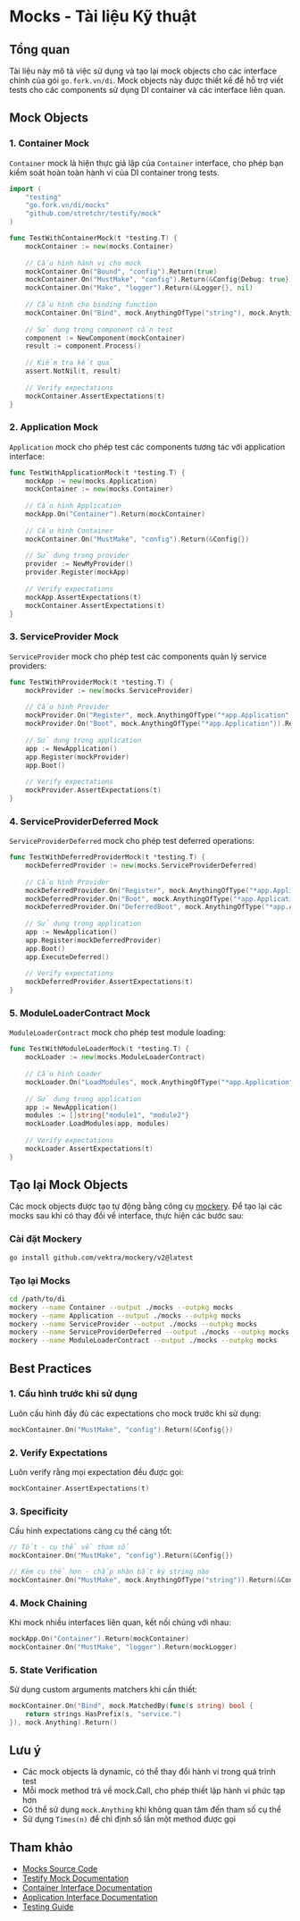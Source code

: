 # Mocks - Tài liệu Kỹ thuật

## Tổng quan

Tài liệu này mô tả việc sử dụng và tạo lại mock objects cho các interface chính của gói `go.fork.vn/di`. Mock objects này được thiết kế để hỗ trợ viết tests cho các components sử dụng DI container và các interface liên quan.

## Mock Objects

### 1. Container Mock

`Container` mock là hiện thực giả lập của `Container` interface, cho phép bạn kiểm soát hoàn toàn hành vi của DI container trong tests.

```go
import (
    "testing"
    "go.fork.vn/di/mocks"
    "github.com/stretchr/testify/mock"
)

func TestWithContainerMock(t *testing.T) {
    mockContainer := new(mocks.Container)
    
    // Cấu hình hành vi cho mock
    mockContainer.On("Bound", "config").Return(true)
    mockContainer.On("MustMake", "config").Return(&Config{Debug: true})
    mockContainer.On("Make", "logger").Return(&Logger{}, nil)
    
    // Cấu hình cho binding function
    mockContainer.On("Bind", mock.AnythingOfType("string"), mock.AnythingOfType("di.BindingFunc")).Return()
    
    // Sử dụng trong component cần test
    component := NewComponent(mockContainer)
    result := component.Process()
    
    // Kiểm tra kết quả
    assert.NotNil(t, result)
    
    // Verify expectations
    mockContainer.AssertExpectations(t)
}
```

### 2. Application Mock

`Application` mock cho phép test các components tương tác với application interface:

```go
func TestWithApplicationMock(t *testing.T) {
    mockApp := new(mocks.Application)
    mockContainer := new(mocks.Container)
    
    // Cấu hình Application
    mockApp.On("Container").Return(mockContainer)
    
    // Cấu hình Container
    mockContainer.On("MustMake", "config").Return(&Config{})
    
    // Sử dụng trong provider
    provider := NewMyProvider()
    provider.Register(mockApp)
    
    // Verify expectations
    mockApp.AssertExpectations(t)
    mockContainer.AssertExpectations(t)
}
```

### 3. ServiceProvider Mock

`ServiceProvider` mock cho phép test các components quản lý service providers:

```go
func TestWithProviderMock(t *testing.T) {
    mockProvider := new(mocks.ServiceProvider)
    
    // Cấu hình Provider
    mockProvider.On("Register", mock.AnythingOfType("*app.Application")).Return()
    mockProvider.On("Boot", mock.AnythingOfType("*app.Application")).Return()
    
    // Sử dụng trong application
    app := NewApplication()
    app.Register(mockProvider)
    app.Boot()
    
    // Verify expectations
    mockProvider.AssertExpectations(t)
}
```

### 4. ServiceProviderDeferred Mock

`ServiceProviderDeferred` mock cho phép test deferred operations:

```go
func TestWithDeferredProviderMock(t *testing.T) {
    mockDeferredProvider := new(mocks.ServiceProviderDeferred)
    
    // Cấu hình Provider
    mockDeferredProvider.On("Register", mock.AnythingOfType("*app.Application")).Return()
    mockDeferredProvider.On("Boot", mock.AnythingOfType("*app.Application")).Return()
    mockDeferredProvider.On("DeferredBoot", mock.AnythingOfType("*app.Application")).Return()
    
    // Sử dụng trong application
    app := NewApplication()
    app.Register(mockDeferredProvider)
    app.Boot()
    app.ExecuteDeferred()
    
    // Verify expectations
    mockDeferredProvider.AssertExpectations(t)
}
```

### 5. ModuleLoaderContract Mock

`ModuleLoaderContract` mock cho phép test module loading:

```go
func TestWithModuleLoaderMock(t *testing.T) {
    mockLoader := new(mocks.ModuleLoaderContract)
    
    // Cấu hình Loader
    mockLoader.On("LoadModules", mock.AnythingOfType("*app.Application"), mock.AnythingOfType("[]string")).Return()
    
    // Sử dụng trong application
    app := NewApplication()
    modules := []string{"module1", "module2"}
    mockLoader.LoadModules(app, modules)
    
    // Verify expectations
    mockLoader.AssertExpectations(t)
}
```

## Tạo lại Mock Objects

Các mock objects được tạo tự động bằng công cụ [mockery](https://github.com/vektra/mockery). Để tạo lại các mocks sau khi có thay đổi về interface, thực hiện các bước sau:

### Cài đặt Mockery

```bash
go install github.com/vektra/mockery/v2@latest
```

### Tạo lại Mocks

```bash
cd /path/to/di
mockery --name Container --output ./mocks --outpkg mocks
mockery --name Application --output ./mocks --outpkg mocks
mockery --name ServiceProvider --output ./mocks --outpkg mocks
mockery --name ServiceProviderDeferred --output ./mocks --outpkg mocks
mockery --name ModuleLoaderContract --output ./mocks --outpkg mocks
```

## Best Practices

### 1. Cấu hình trước khi sử dụng

Luôn cấu hình đầy đủ các expectations cho mock trước khi sử dụng:

```go
mockContainer.On("MustMake", "config").Return(&Config{})
```

### 2. Verify Expectations

Luôn verify rằng mọi expectation đều được gọi:

```go
mockContainer.AssertExpectations(t)
```

### 3. Specificity

Cấu hình expectations càng cụ thể càng tốt:

```go
// Tốt - cụ thể về tham số
mockContainer.On("MustMake", "config").Return(&Config{})

// Kém cụ thể hơn - chấp nhận bất kỳ string nào
mockContainer.On("MustMake", mock.AnythingOfType("string")).Return(&Config{})
```

### 4. Mock Chaining

Khi mock nhiều interfaces liên quan, kết nối chúng với nhau:

```go
mockApp.On("Container").Return(mockContainer)
mockContainer.On("MustMake", "logger").Return(mockLogger)
```

### 5. State Verification

Sử dụng custom arguments matchers khi cần thiết:

```go
mockContainer.On("Bind", mock.MatchedBy(func(s string) bool {
    return strings.HasPrefix(s, "service.")
}), mock.Anything).Return()
```

## Lưu ý

- Các mock objects là dynamic, có thể thay đổi hành vi trong quá trình test
- Mỗi mock method trả về mock.Call, cho phép thiết lập hành vi phức tạp hơn
- Có thể sử dụng `mock.Anything` khi không quan tâm đến tham số cụ thể
- Sử dụng `Times(n)` để chỉ định số lần một method được gọi

## Tham khảo

- [Mocks Source Code](../mocks/)
- [Testify Mock Documentation](https://pkg.go.dev/github.com/stretchr/testify/mock)
- [Container Interface Documentation](container.md)
- [Application Interface Documentation](application.md)
- [Testing Guide](testing.md)
